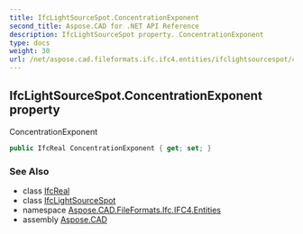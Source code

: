 ```yaml
---
title: IfcLightSourceSpot.ConcentrationExponent
second_title: Aspose.CAD for .NET API Reference
description: IfcLightSourceSpot property. ConcentrationExponent
type: docs
weight: 30
url: /net/aspose.cad.fileformats.ifc.ifc4.entities/ifclightsourcespot/concentrationexponent/
---
```

## IfcLightSourceSpot.ConcentrationExponent property

ConcentrationExponent

```csharp
public IfcReal ConcentrationExponent { get; set; }
```

### See Also

* class [IfcReal](../../../aspose.cad.fileformats.ifc.ifc4.types/ifcreal/)
* class [IfcLightSourceSpot](../)
* namespace [Aspose.CAD.FileFormats.Ifc.IFC4.Entities](../../ifclightsourcespot/)
* assembly [Aspose.CAD](../../../)


